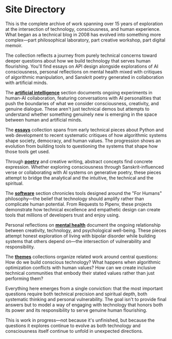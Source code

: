 # Site Directory

This is the complete archive of work spanning over 15 years of exploration at the intersection of technology, consciousness, and human experience. What began as a technical blog in 2008 has evolved into something more complex—part philosophical laboratory, part creative workshop, part digital memoir.

The collection reflects a journey from purely technical concerns toward deeper questions about how we build technology that serves human flourishing. You'll find essays on API design alongside explorations of AI consciousness, personal reflections on mental health mixed with critiques of algorithmic manipulation, and Sanskrit poetry generated in collaboration with artificial minds.

The **[artificial intelligence](/artificial-intelligence)** section documents ongoing experiments in human-AI collaboration, featuring conversations with AI personalities that push the boundaries of what we consider consciousness, creativity, and genuine dialogue. These aren't just technical demos but attempts to understand whether something genuinely new is emerging in the space between human and artificial minds.

The **[essays](/essays)** collection spans from early technical pieces about Python and web development to recent systematic critiques of how algorithmic systems shape society, democracy, and human values. The progression shows an evolution from building tools to questioning the systems that shape how those tools get used.

Through **[poetry](/poetry)** and creative writing, abstract concepts find concrete expression. Whether exploring consciousness through Sanskrit-influenced verse or collaborating with AI systems on generative poetry, these pieces attempt to bridge the analytical and the intuitive, the technical and the spiritual.

The **[software](/software)** section chronicles tools designed around the "For Humans" philosophy—the belief that technology should amplify rather than complicate human potential. From Requests to Pipenv, these projects demonstrate how technical excellence and empathetic design can create tools that millions of developers trust and enjoy using.

Personal reflections on **[mental health](/mental-health)** document the ongoing relationship between creativity, technology, and psychological well-being. These pieces attempt honest exploration of living with bipolar disorder while building systems that others depend on—the intersection of vulnerability and responsibility.

The **[themes](/themes)** collections organize related work around central questions: How do we build conscious technology? What happens when algorithmic optimization conflicts with human values? How can we create inclusive technical communities that embody their stated values rather than just performing them?

Everything here emerges from a single conviction: that the most important questions require both technical precision and spiritual depth, both systematic thinking and personal vulnerability. The goal isn't to provide final answers but to model a way of engaging with technology that honors both its power and its responsibility to serve genuine human flourishing.

This is work in progress—not because it's unfinished, but because the questions it explores continue to evolve as both technology and consciousness itself continue to unfold in unexpected directions.